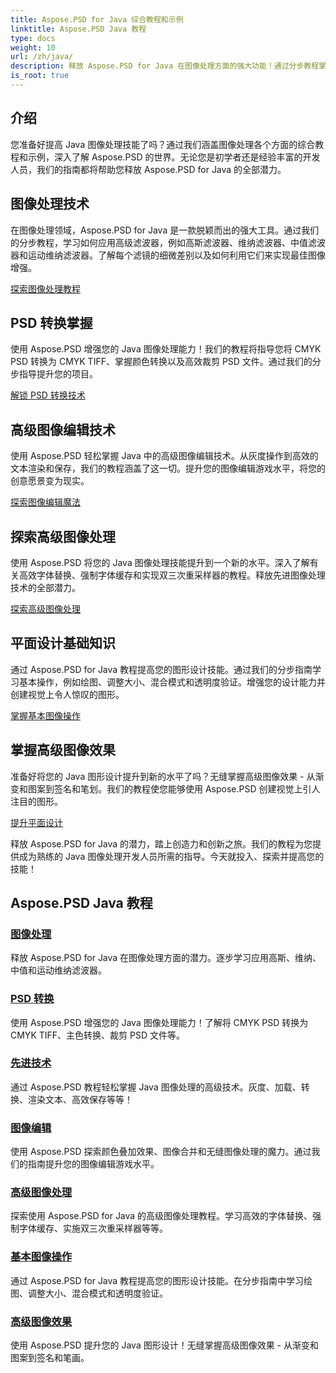 ```yaml
---
title: Aspose.PSD for Java 综合教程和示例
linktitle: Aspose.PSD Java 教程
type: docs
weight: 10
url: /zh/java/
description: 释放 Aspose.PSD for Java 在图像处理方面的强大功能！通过分步教程掌握高斯、维纳、中值和运动维纳等滤波器。
is_root: true
---
```


## 介绍

您准备好提高 Java 图像处理技能了吗？通过我们涵盖图像处理各个方面的综合教程和示例，深入了解 Aspose.PSD 的世界。无论您是初学者还是经验丰富的开发人员，我们的指南都将帮助您释放 Aspose.PSD for Java 的全部潜力。

## 图像处理技术

在图像处理领域，Aspose.PSD for Java 是一款脱颖而出的强大工具。通过我们的分步教程，学习如何应用高级滤波器，例如高斯滤波器、维纳滤波器、中值滤波器和运动维纳滤波器。了解每个滤镜的细微差别以及如何利用它们来实现最佳图像增强。

[探索图像处理教程](./image-processing/)

## PSD 转换掌握

使用 Aspose.PSD 增强您的 Java 图像处理能力！我们的教程将指导您将 CMYK PSD 转换为 CMYK TIFF、掌握颜色转换以及高效裁剪 PSD 文件。通过我们的分步指导提升您的项目。

[解锁 PSD 转换技术](./psd-conversion/)

## 高级图像编辑技术

使用 Aspose.PSD 轻松掌握 Java 中的高级图像编辑技术。从灰度操作到高效的文本渲染和保存，我们的教程涵盖了这一切。提升您的图像编辑游戏水平，将您的创意愿景变为现实。

[探索图像编辑魔法](./image-editing/)

## 探索高级图像处理

使用 Aspose.PSD 将您的 Java 图像处理技能提升到一个新的水平。深入了解有关高效字体替换、强制字体缓存和实现双三次重采样器的教程。释放先进图像处理技术的全部潜力。

[探索高级图像处理](./advanced-image-manipulation/)

## 平面设计基础知识

通过 Aspose.PSD for Java 教程提高您的图形设计技能。通过我们的分步指南学习基本操作，例如绘图、调整大小、混合模式和透明度验证。增强您的设计能力并创建视觉上令人惊叹的图形。

[掌握基本图像操作](./basic-image-operations/)

## 掌握高级图像效果

准备好将您的 Java 图形设计提升到新的水平了吗？无缝掌握高级图像效果 - 从渐变和图案到签名和笔划。我们的教程使您能够使用 Aspose.PSD 创建视觉上引人注目的图形。

[提升平面设计](./advanced-image-effects/)

释放 Aspose.PSD for Java 的潜力，踏上创造力和创新之旅。我们的教程为您提供成为熟练的 Java 图像处理开发人员所需的指导。今天就投入、探索并提高您的技能！
## Aspose.PSD Java 教程
### [图像处理](./image-processing/)
释放 Aspose.PSD for Java 在图像处理方面的潜力。逐步学习应用高斯、维纳、中值和运动维纳滤波器。
### [PSD 转换](./psd-conversion/)
使用 Aspose.PSD 增强您的 Java 图像处理能力！了解将 CMYK PSD 转换为 CMYK TIFF、主色转换、裁剪 PSD 文件等。 
### [先进技术](./advanced-techniques/)
通过 Aspose.PSD 教程轻松掌握 Java 图像处理的高级技术。灰度、加载、转换、渲染文本、高效保存等等！
### [图像编辑](./image-editing/)
使用 Aspose.PSD 探索颜色叠加效果、图像合并和无缝图像处理的魔力。通过我们的指南提升您的图像编辑游戏水平。
### [高级图像处理](./advanced-image-manipulation/)
探索使用 Aspose.PSD for Java 的高级图像处理教程。学习高效的字体替换、强制字体缓存、实施双三次重采样器等等。
### [基本图像操作](./basic-image-operations/)
通过 Aspose.PSD for Java 教程提高您的图形设计技能。在分步指南中学习绘图、调整大小、混合模式和透明度验证。
### [高级图像效果](./advanced-image-effects/)
使用 Aspose.PSD 提升您的 Java 图形设计！无缝掌握高级图像效果 - 从渐变和图案到签名和笔画。